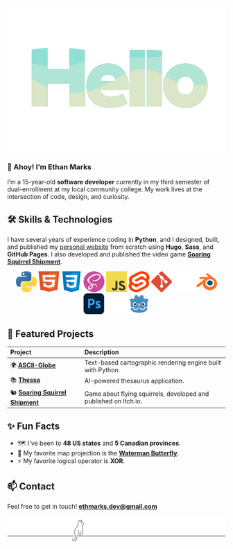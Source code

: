 <div align=center><img src="assets/hello_spearmint_palette.gif" width=550px alt="Hello"></div>

### 👋 Ahoy! I’m Ethan Marks

I’m a 15-year-old **software developer** currently in my third semester of dual-enrollment at my local community college. My work lives at the intersection of code, design, and curiosity.

## 🛠️ Skills & Technologies

I have several years of experience coding in **Python**, and I designed, built, and published my [personal website](https://ethmarks.github.io) from scratch using **Hugo**, **Sass**, and **GitHub Pages**. I also developed and published the video game **[Soaring Squirrel Shipment](https://ethmarks.itch.io/soaring-squirrel-shipment)**.

<div align="center">
<a href="https://www.python.org/"><img src="assets/icons/python.svg" width="48" height="48" alt="Python" title="Python"></a>
<a href="https://developer.mozilla.org/en-US/docs/Web/HTML"><img src="assets/icons/html.svg" width="48" height="48" alt="HTML" title="HTML"></a>
<a href="https://developer.mozilla.org/en-US/docs/Web/CSS"><img src="assets/icons/css.svg" width="48" height="48" alt="CSS" title="CSS"></a>
<a href="https://sass-lang.com/"><img src="assets/icons/sass.svg" width="48" height="48" alt="Sass" title="Sass"></a>
<a href="https://developer.mozilla.org/en-US/docs/Web/JavaScript"><img src="assets/icons/javascript.svg" width="48" height="48" alt="JavaScript" title="JavaScript"></a>
<a href="https://svelte.dev/"><img src="assets/icons/svelte.svg" width="48" height="48" alt="SvelteKit" title="SvelteKit"></a>
<a href="https://git-scm.com/"><img src="assets/icons/git.svg" width="48" height="48" alt="Git" title="Git"></a>
<a href="https://github.com/"><img src="assets/icons/github.svg" width="48" height="48" alt="GitHub" title="GitHub"></a>
<a href="https://www.blender.org/"><img src="assets/icons/blender.svg" width="48" height="48" alt="Blender" title="Blender"></a>
<a href="https://www.adobe.com/products/photoshop.html"><img src="assets/icons/photoshop.svg" width="48" height="48" alt="Photoshop" title="Photoshop"></a>
<a href="https://unity.com/"><img src="assets/icons/unity.svg/" width="48" height="48" alt="Unity" title="Unity"></a>
<a href="https://godotengine.org/"><img src="assets/icons/godot.svg" width="48" height="48" alt="Godot" title="Godot"></a>
</div>

## 🚀 Featured Projects

| Project | Description |
| :--- | :--- |
| 🌍 **[ASCII-Globe](https://ethmarks.github.io/posts/asciiglobe/)** | Text-based cartographic rendering engine built with Python. |
| 📚 **[Thessa](https://ethmarks.github.io/posts/thessa/)** | AI-powered thesaurus application. |
| 🐿️ **[Soaring Squirrel Shipment](https://ethmarks.itch.io/soaring-squirrel-shipment)** | Game about flying squirrels, developed and published on Itch.io. |

## ✨ Fun Facts

* 🗺️ I've been to **48 US states** and **5 Canadian provinces**.
* 🦋 My favorite map projection is the **[Waterman Butterfly](https://ethmarks.github.io/posts/waterman/)**.
* ⚡ My favorite logical operator is **XOR**.

## 📫 Contact

Feel free to get in touch! **[ethmarks.dev@gmail.com](mailto:ethmarks.dev@gmail.com)**

<div align="center"><img src="assets/cat_footer.svg" alt="a minimalist vector drawing of a contemplative cat sitting on a horizontal line, staring upwards"></div>
